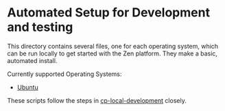 Automated Setup for Development and testing
===========================================

This directory contains several files, one for each operating system, which can be run locally to get started with the Zen platform.
They make a basic, automated install.

Currently supported Operating Systems:

- [Ubuntu](ubuntu)

These scripts follow the steps in [cp-local-development](https://github.com/CoderDojo/cp-local-development) closely.
